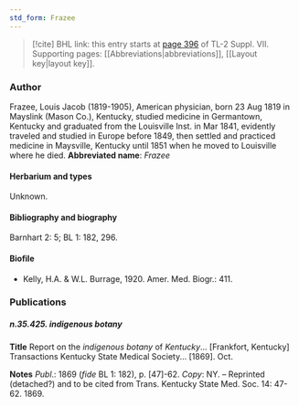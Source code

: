 ```yaml
---
std_form: Frazee
---
```


> [!cite] BHL link: this entry starts at [page 396](https://www.biodiversitylibrary.org/page/33259900) of TL-2 Suppl. VII.
> Supporting pages: [[Abbreviations|abbreviations]], [[Layout key|layout key]].

### Author

Frazee, Louis Jacob (1819-1905), American physician, born 23 Aug 1819 in Mayslink (Mason Co.), Kentucky, studied medicine in Germantown, Kentucky and graduated from the Louisville Inst. in Mar 1841, evidently traveled and studied in Europe before 1849, then settled and practiced medicine in Maysville, Kentucky until 1851 when he moved to Louisville where he died. 
**Abbreviated name**: *Frazee*

#### Herbarium and types

Unknown.

#### Bibliography and biography

Barnhart 2: 5; BL 1: 182, 296.

#### Biofile

- Kelly, H.A. & W.L. Burrage, 1920. Amer. Med. Biogr.: 411.

### Publications

##### n.35.425. indigenous botany

**Title**
Report on the *indigenous botany* of *Kentucky*... \[Frankfort, Kentucky\] Transactions Kentucky State Medical Society... \[1869\]. Oct.

**Notes**
*Publ*.: 1869 (*fide* BL 1: 182), p. \[47\]-62. *Copy*: NY. – Reprinted (detached?) and to be cited from Trans. Kentucky State Med. Soc. 14: 47-62. 1869.

